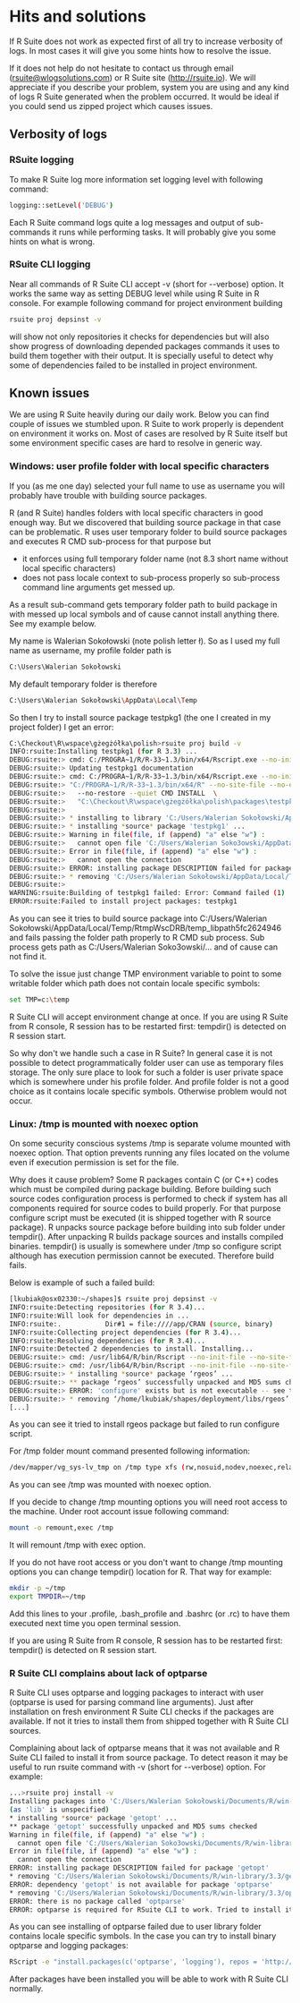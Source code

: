 # Hits and solutions

If R Suite does not work as expected first of all try to increase verbosity of logs. In most cases 
it will give you some hints how to resolve the issue.

If it does not help do not hesitate to contact us through email (rsuite@wlogsolutions.com) or R Suite site
(http://rsuite.io). We will appreciate if you describe your problem, system you are using and any kind of logs
R Suite generated when the problem occurred. It would be ideal if you could send us zipped project which causes
issues.

## Verbosity of logs

### RSuite logging

To make R Suite log more information set logging level with following command:

```bash
logging::setLevel('DEBUG')
```

Each R Suite command logs quite a log messages and output of sub-commands it runs while performing tasks. It will probably give you some hints on what is wrong.

### RSuite CLI logging

Near all commands of R Suite CLI accept -v (short for --verbose) option. It works the same way as setting DEBUG level while using R Suite in R console. For example following command for project environment building

```bash
rsuite proj depsinst -v
```

will show not only repositories it checks for dependencies but will also show progress of downloading depended packages
commands it uses to build them together with their output. It is specially useful to detect why some of dependencies
failed to be installed in project environment.


## Known issues

We are using R Suite heavily during our daily work. Below you can find couple of issues we stumbled upon. R Suite to work
properly is dependent on environment it works on. Most of cases are resolved by R Suite itself but some environment
specific cases are hard to resolve in generic way.

### Windows: user profile folder with local specific characters
If you (as me one day) selected your full name to use as username you will probably have trouble with building source
packages. 

R (and R Suite) handles folders with local specific characters in good enough way. But we discovered that building
source package in that case can be problematic. R uses user temporary folder to build source packages and executes 
R CMD sub-process for that purpose but 

  * it enforces using full temporary folder name (not 8.3 short name without local specific characters) 
  * does not pass locale context to sub-process properly so sub-process command line arguments get messed up.

As a result sub-command gets temporary folder path to build package in with messed up local symbols and of cause 
cannot install anything there. See my example below.

My name is Walerian Sokołowski (note polish letter ł). So as I used my full name as username, my profile folder path is

```bash
C:\Users\Walerian Sokołowski
```

My default temporary folder is therefore

```bash
C:\Users\Walerian Sokołowski\AppData\Local\Temp
```

So then I try to install source package testpkg1 (the one I created in my project folder) I get an error:

```bash
C:\Checkout\R\wspace\gżegżółka\polish>rsuite proj build -v
INFO:rsuite:Installing testpkg1 (for R 3.3) ...
DEBUG:rsuite:> cmd: C:/PROGRA~1/R/R-33~1.3/bin/x64/Rscript.exe --no-init-file --no-site-file -e "<...>" 2>&1
DEBUG:rsuite:> Updating testpkg1 documentation
DEBUG:rsuite:> cmd: C:/PROGRA~1/R/R-33~1.3/bin/x64/Rscript.exe --no-init-file --no-site-file -e "<...>" 2>&1
DEBUG:rsuite:> "C:/PROGRA~1/R/R-33~1.3/bin/x64/R" --no-site-file --no-environ --no-save  \
DEBUG:rsuite:>   --no-restore --quiet CMD INSTALL  \
DEBUG:rsuite:>   "C:\Checkout\R\wspace\gżegżółka\polish\packages\testpkg1" --build
DEBUG:rsuite:>
DEBUG:rsuite:> * installing to library 'C:/Users/Walerian Sokołowski/AppData/Local/Temp/RtmpWscDRB/temp_libpath5fc2624946'
DEBUG:rsuite:> * installing *source* package 'testpkg1' ...
DEBUG:rsuite:> Warning in file(file, if (append) "a" else "w") :
DEBUG:rsuite:>   cannot open file 'C:/Users/Walerian Soko3owski/AppData/Local/Temp/RtmpWscDRB/temp_libpath5fc2624946/testpkg1/DESCRIPTION': No such file or directory
DEBUG:rsuite:> Error in file(file, if (append) "a" else "w") :
DEBUG:rsuite:>   cannot open the connection
DEBUG:rsuite:> ERROR: installing package DESCRIPTION failed for package 'testpkg1'
DEBUG:rsuite:> * removing 'C:/Users/Walerian Sokołowski/AppData/Local/Temp/RtmpWscDRB/temp_libpath5fc2624946/testpkg1'
DEBUG:rsuite:>
WARNING:rsuite:Building of testpkg1 failed: Error: Command failed (1)
ERROR:rsuite:Failed to install project packages: testpkg1
```

As you can see it tries to build source package into C:/Users/Walerian Sokołowski/AppData/Local/Temp/RtmpWscDRB/temp_libpath5fc2624946 and fails passing the
folder path properly to R CMD sub process. Sub process gets path as C:/Users/Walerian Soko3owski/... and of cause can not find it.

To solve the issue just change TMP environment variable to point to some writable folder which path does not contain locale specific symbols:

```bash
set TMP=c:\temp
```

R Suite CLI will accept environment change at once. If you are using R Suite from R console, R session has to be restarted first: tempdir() is detected on R
session start.

So why don't we handle such a case in R Suite? In general case it is not possible to detect programmatically folder user can use as temporary files storage. 
The only sure place to look for such a folder is user private space which is somewhere under his profile folder. And profile folder is not a good choice as it
contains locale specific symbols. Otherwise problem would not occur.

### Linux: /tmp is mounted with noexec option
On some security conscious systems /tmp is separate volume mounted with noexec option. That option prevents running any files located on the volume even if
execution permission is set for the file.

Why does it cause problem? Some R packages contain C (or C++) codes which must be compiled during package building. Before building such source codes
configuration process is performed to check if system has all components required for source codes to build properly. For that purpose configure script must 
be executed (it is shipped together with R source package). R unpacks source package before building into sub folder under tempdir(). After unpacking R builds
package sources and installs compiled binaries. tempdir() is usually is somewhere under /tmp so configure script although has execution permission cannot be 
executed. Therefore build fails.

Below is example of such a failed build:

``` bash
[lkubiak@osx02330:~/shapes]$ rsuite proj depsinst -v
INFO:rsuite:Detecting repositories (for R 3.4)...
INFO:rsuite:Will look for dependencies in ...
INFO:rsuite:.           Dir#1 = file:////app/CRAN (source, binary)
INFO:rsuite:Collecting project dependencies (for R 3.4)...
INFO:rsuite:Resolving dependencies (for R 3.4)...
INFO:rsuite:Detected 2 dependencies to install. Installing...
DEBUG:rsuite:> cmd: /usr/lib64/R/bin/Rscript --no-init-file --no-site-file -e "<...>" 2>&1
DEBUG:rsuite:> cmd: /usr/lib64/R/bin/Rscript --no-init-file --no-site-file -e "<...>" 2>&1
DEBUG:rsuite:> * installing *source* package ‘rgeos’ ...
DEBUG:rsuite:> ** package ‘rgeos’ successfully unpacked and MD5 sums checked
DEBUG:rsuite:> ERROR: 'configure' exists but is not executable -- see the 'R Installation and Administration Manual'
DEBUG:rsuite:> * removing ‘/home/lkubiak/shapes/deployment/libs/rgeos’
[...]
```

As you can see it tried to install rgeos package but failed to run configure script.

For /tmp folder mount command presented following information:

``` bash
/dev/mapper/vg_sys-lv_tmp on /tmp type xfs (rw,nosuid,nodev,noexec,relatime,attr2,inode64,noquota)
```

As you can see /tmp was mounted with noexec option.

If you decide to change /tmp mounting options you will need root access to the machine. Under root account issue following command:

``` bash
mount -o remount,exec /tmp 
```

It will remount /tmp with exec option. 

If you do not have root access or you don't want to change /tmp mounting options you can change tempdir() location for R. That way for example:

``` bash
mkdir -p ~/tmp
export TMPDIR=~/tmp
```

Add this lines to your .profile, .bash_profile and .bashrc (or .rc) to have them executed next time you open terminal session.

If you are using R Suite from R console, R session has to be restarted first: tempdir() is detected on R session start.

### R Suite CLI complains about lack of optparse

R Suite CLI uses optparse and logging packages to interact with user (optparse is used for parsing command line arguments). Just after installation on fresh
environment R Suite CLI checks if the packages are available. If not it tries to install them from shipped together with R Suite CLI sources. 

Complaining about lack of optparse means that it was not available and R Suite CLI failed to install it from source package. To detect reason it may be useful 
to run rsuite command with -v (short for --verbose) option. For example:

``` bash
...>rsuite proj install -v
Installing packages into 'C:/Users/Walerian Sokołowski/Documents/R/win-library/3.3'
(as 'lib' is unspecified)
* installing *source* package 'getopt' ...
** package 'getopt' successfully unpacked and MD5 sums checked
Warning in file(file, if (append) "a" else "w") :
  cannot open file 'C:/Users/Walerian Soko3owski/Documents/R/win-library/3.3/getopt/DESCRIPTION': No such file or directory
Error in file(file, if (append) "a" else "w") :
  cannot open the connection
ERROR: installing package DESCRIPTION failed for package 'getopt'
* removing 'C:/Users/Walerian Sokołowski/Documents/R/win-library/3.3/getopt'
ERROR: dependency 'getopt' is not available for package 'optparse'
* removing 'C:/Users/Walerian Sokołowski/Documents/R/win-library/3.3/optparse'
ERROR: there is no package called 'optparse'
ERROR: optparse is required for RSuite CLI to work. Tried to install it but failed.
```

As you can see installing of optparse failed due to user library folder contains locale specific symbols. In the case you can try to install binary optparse and
logging packages:

``` bash
RScript -e "install.packages(c('optparse', 'logging'), repos = 'http://cran.r-project.org/')"
```

After packages have been installed you will be able to work with R Suite CLI normally.

